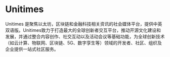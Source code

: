 # 

# Unitimes

Unitimes 是聚焦以太坊，区块链和金融科技相关资讯的社会媒体平台，提供中英双语版。Unitimes致力于打造最大的全球创新者交互平台，推动开源文化建设和发展，并通过整合内容创作、社交互动以及活动会议等基础功能，为全球创新技术（如云计算、物联网、区块链、5G、数字孪生等）领域的开发者、社区、组织及企业提供一站式社区服务。


